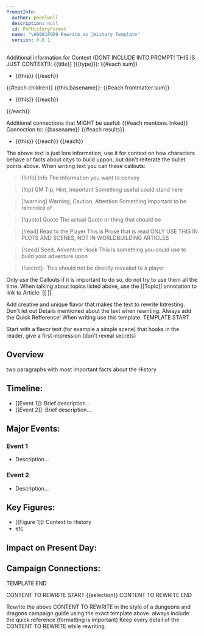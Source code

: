 ```yaml
---
PromptInfo:
  author: pheelwell
  description: null
  id: PnPHistoryFormat
  name: "\U0001F9D9 Rewrite as 📅History Template"
  version: 0.0.1
---
```

Additional information for Context
(DONT INCLUDE INTO PROMPT! THIS IS JUST CONTEXT!):
{{title}} ({{type}}): 
{{#each sum}}
- {{this}}
{{/each}}

{{#each children}}
{{this.basename}}:
{{#each frontmatter.sum}}
- {{this}}
{{/each}}

{{/each}}

Additional connections that MIGHT be useful: 
{{#each mentions.linked}}
Connection to: {{basename}}
{{#each results}}
- {{this}}
{{/each}}
{{/each}}

The above text is just lore information, use it for context on how characters behave or facts about citys to build uppon, but don't reiterate the bullet points above.
When writing text you can these callouts:

> [!info] Info
> The Information you want to convey 

> [!tip] GM Tip, Hint, Important
> Something useful could stand here
    
> [!warning] Warning, Caution, Attention
> Something Important to be reminded of
  
> [!quote] Quote
> The actual Quote or thing that should be 

>[!read] Read to the Player
>This is Prose that is read
>ONLY USE THIS IN PLOTS AND SCENES, NOT IN WORLDBUILDING ARTICLES

>[!seed] Seed, Adventure Hook
>This is something you could use to build your adventure upon

>[!secret]- 
> This should not be directly revealed to a player

Only use the Callouts if it is important to do so, do not try to use them all the time.
When talking about topics listed above, use the [[Topic]] annotation to link to Article: [[ ]]

Add creative and unique flavor that makes the text to rewrite Intresting.
Don't let out Details mentioned about the text when rewriting.
Always add the Quick Refference!
When writing use this template:
TEMPLATE START

Start with a flavor text (for example a simple scene) that hooks in the reader, give a first impression (don't reveal secrets)
## Overview
two paragraphs with most important facts about the History
## Timeline:
- [[Event 1]]: Brief description...
- [[Event 2]]: Brief description...
## Major Events:
### Event 1
- Description...
### Event 2
- Description...
## Key Figures:
- [[Figure 1]]: Context to History
- etc
## Impact on Present Day:
## Campaign Connections:



TEMPLATE END


CONTENT TO REWRITE START
{{selection}}
CONTENT TO REWRITE END

Rewrite the above CONTENT TO REWRITE in the style of a dungeons and dragons campaign guide using the exact template above. always include the quick reference (formatting is important)
Keep every detail of the CONTENT TO REWRITE while rewriting.

